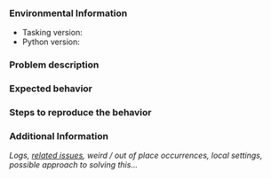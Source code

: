 ### Environmental Information

- Tasking version:
- Python version:

### Problem description

### Expected behavior

### Steps to reproduce the behavior

### Additional Information

_Logs, [related issues](github.com/onaio/tasking/issues), weird / out of place occurrences, local settings, possible approach to solving this..._

